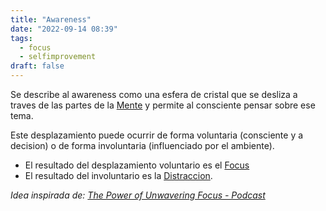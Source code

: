 ```yaml
---
title: "Awareness"
date: "2022-09-14 08:39"
tags: 
  - focus
  - selfimprovement
draft: false
---
```

Se describe al awareness como una esfera de cristal que se desliza a traves de las partes de la [Mente](notes/Mente.md) y permite al consciente pensar sobre ese tema.

Este desplazamiento puede ocurrir de forma voluntaria (consciente y a decision) o de forma involuntaria (influenciado por el ambiente).

- El resultado del desplazamiento voluntario es el [Focus](notes/Focus.md)
- El resultado del involuntario es la [Distraccion](notes/Distraccion.md).

*Idea inspirada de: [The Power of Unwavering Focus - Podcast](reference/The%20Power%20of%20Unwavering%20Focus%20-%20Podcast.md)*